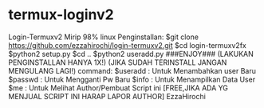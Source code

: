 # termux-loginv2
Login-Termuxv2 Mirip 98% linux Penginstallan: $git clone https://github.com/ezzahirochi/login-termuxv2.git $cd login-termuxv2fx $python2 setup.py $cd .. $python2 useradd.py ###ENJOY###  (LAKUKAN PENGINSTALLAN HANYA 1X!) (JIKA SUDAH TERINSTALL JANGAN MENGULANG LAGI!)  command: $useradd : Untuk Menambahkan user Baru $passwd : Untuk Mengganti Pw Baru $info : Untuk Menampilkan Data User $me : Untuk Melihat Author/Pembuat Script ini  [FREE,JIKA ADA YG MENJUAL SCRIPT INI HARAP LAPOR AUTHOR] EzzaHirochi
